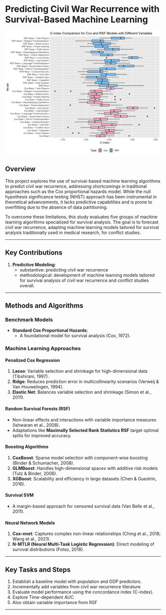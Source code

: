 # **Predicting Civil War Recurrence with Survival-Based Machine Learning**

![Predictions Banner](preds.png)

## **Overview**  
This project explores the use of survival-based machine learning algorithms to predict civil war recurrence, addressing shortcomings in traditional approaches such as the Cox proportional hazards model. While the null hypothesis significance testing (NHST) approach has been instrumental in theoretical advancements, it lacks predictive capabilities and is prone to overfitting due to the absence of data partitioning.  

To overcome these limitations, this study evaluates five groups of machine learning algorithms specialized for survival analysis. The goal is to forecast civil war recurrence, adapting machine learning models tailored for survival analysis traditionally used in medical research, for conflict studies.

---

## **Key Contributions**  
1. **Predictive Modeling**:
   - substantive: predicting civil war recurrence 
   - methodological: development of machine learning models tailored for survival analysis of civil war recurrence and conflict studies overall.
---

## **Methods and Algorithms**  
### **Benchmark Models**  
- **Standard Cox Proportional Hazards**:
  - A foundational model for survival analysis (Cox, 1972).

### **Machine Learning Approaches**  
#### **Penalized Cox Regression**  
1. **Lasso**: Variable selection and shrinkage for high-dimensional data (Tibshirani, 1997).  
2. **Ridge**: Reduces prediction error in multicollinearity scenarios (Verweij & Van Houwelingen, 1994).  
3. **Elastic Net**: Balances variable selection and shrinkage (Simon et al., 2011).  

#### **Random Survival Forests (RSF)**  
- Non-linear effects and interactions with variable importance measures (Ishwaran et al., 2008).  
- Adaptations like **Maximally Selected Rank Statistics RSF** target optimal splits for improved accuracy.

#### **Boosting Algorithms**  
1. **CoxBoost**: Sparse model selection with component-wise boosting (Binder & Schumacher, 2008).  
2. **GLMBoost**: Handles high-dimensional spaces with additive risk models (Tutz & Binder, 2006).  
3. **XGBoost**: Scalability and efficiency in large datasets (Chen & Guestrin, 2016).

#### **Survival SVM**  
- A margin-based approach for censored survival data (Van Belle et al., 2011).  

#### **Neural Network Models**  
1. **Cox-nnet**: Captures complex non-linear relationships (Ching et al., 2018; Wang et al., 2021).  
2. **N-MTLR (Neural Multi-Task Logistic Regression)**: Direct modeling of survival distributions (Fotso, 2018).

---

## **Key Tasks and Steps**  
1. Establish a baseline model with population and GDP predictors.
2. Incrementally add variables from civil war recurrence literature.
3. Evaluate model performance using the concordance index (C-index).
4. Explore Time-dependent AUC
5. Also obtain variable importance from RSF

---
